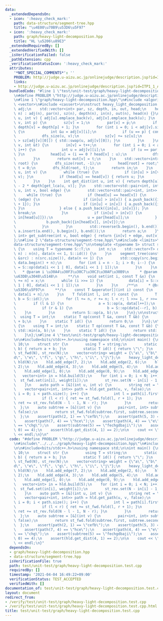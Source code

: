 ```yaml
---
data:
  _extendedDependsOn:
  - icon: ':heavy_check_mark:'
    path: data-structure/segment-tree.hpp
    title: "\u4E00\u70B9\u53D6\u5F97"
  - icon: ':heavy_check_mark:'
    path: graph/heavy-light-decomposition.hpp
    title: "HL \u5206\u89E3"
  _extendedRequiredBy: []
  _extendedVerifiedWith: []
  _isVerificationFailed: false
  _pathExtension: cpp
  _verificationStatusIcon: ':heavy_check_mark:'
  attributes:
    '*NOT_SPECIAL_COMMENTS*': ''
    PROBLEM: http://judge.u-aizu.ac.jp/onlinejudge/description.jsp?id=ITP1_1_A&lang=ja
    links:
    - http://judge.u-aizu.ac.jp/onlinejudge/description.jsp?id=ITP1_1_A&lang=ja
  bundledCode: "#line 1 \"test/unit-test/graph/heavy-light-decomposition.test.cpp\"\
    \n#define PROBLEM \"http://judge.u-aizu.ac.jp/onlinejudge/description.jsp?id=ITP1_1_A&lang=ja\"\
    \n#line 1 \"graph/heavy-light-decomposition.hpp\"\n#include <algorithm>\n#include\
    \ <vector>\n#include <cassert>\n\nstruct heavy_light_decomposition {\n    std::vector<std::vector<int>>\
    \ adj;\n    std::vector<int> par, sz, depth, in, out, head;\n    heavy_light_decomposition(int\
    \ n) : adj(n), par(n), sz(n), depth(n), in(n), out(n), head(n) {}\n    void add_edge(int\
    \ u, int v) { adj[u].emplace_back(v), adj[v].emplace_back(u); }\n    void dfs_size(int\
    \ v, int p) {\n        sz[v] = 1;\n        par[v] = p;\n        if (p != -1) {\
    \ depth[v] = depth[p] + 1; }\n        for (int i = 0; i < adj[v].size(); i++)\
    \ {\n            int &u = adj[v][i];\n            if (u == p) { continue; }\n\
    \            dfs_size(u, v);\n            sz[v] += sz[u];\n            if (sz[u]\
    \ > sz[adj[v][0]]) { std::swap(u, adj[v][0]); }\n        }\n    }\n    int dfs_hld(int\
    \ v, int &t) {\n        in[v] = t++;\n        for (int i = 0; i < adj[v].size();\
    \ i++) {\n            int u = adj[v][i];\n            if (u == par[v]) { continue;\
    \ }\n            head[u] = (i == 0 ? head[v] : u);\n            dfs_hld(u, t);\n\
    \        }\n        return out[v] = t;\n    }\n    std::vector<int> build(int\
    \ root) {\n        dfs_size(root, -1);\n        head[root] = root;\n        int\
    \ t = 0;\n        dfs_hld(root, t);\n        return in;\n    }\n    int get_lca(int\
    \ u, int v) {\n        while (true) {\n            if (in[u] > in[v]) { std::swap(u,\
    \ v); }\n            if (head[u] == head[v]) { return u; }\n            v = par[head[v]];\n\
    \        }\n    }\n    int get_dist(int u, int v) { return depth[u] + depth[v]\
    \ - 2 * depth[get_lca(u, v)]; }\n    std::vector<std::pair<int, int>> get_path(int\
    \ u, int v, bool edge) {\n        std::vector<std::pair<int, int>> a, b;\n   \
    \     while (true) {\n            if (head[u] == head[v]) {\n                if\
    \ (edge) {\n                    if (in[u] > in[v]) { a.push_back({in[u], in[v]\
    \ + 1}); }\n                    if (in[u] < in[v]) { a.push_back({in[u] + 1, in[v]});\
    \ }\n                } else { a.push_back({in[u], in[v]}); }\n               \
    \ break;\n            }\n            if (in[u] > in[v]) {\n                a.push_back({in[u],\
    \ in[head[u]]});\n                u = par[head[u]];\n            } else {\n  \
    \              b.push_back({in[head[v]], in[v]});\n                v = par[head[v]];\n\
    \            }\n        }\n        std::reverse(b.begin(), b.end());\n       \
    \ a.insert(a.end(), b.begin(), b.end());\n        return a;\n    }\n    std::pair<int,\
    \ int> get_subtree(int v, bool edge) { return {in[v] + edge, out[v] - 1}; }\n\
    };\n#line 2 \"data-structure/segment-tree.hpp\"\n#include <limits>\n#line 4 \"\
    data-structure/segment-tree.hpp\"\n\ntemplate <typename S> struct segment_tree\
    \ {\n    using T = typename S::T;\n    int n;\n    std::vector<T> data;\n    segment_tree(int\
    \ n) : n(n), data(n << 1, S::id()) {\n    }\n    segment_tree(const std::vector<T>\
    \ &src) : n(src.size()), data(n << 1) {\n        std::copy(src.begin(), src.end(),\
    \ data.begin() + n);\n        for (int i = n - 1; i > 0; i--) {\n            data[i]\
    \ = S::op(data[i << 1 | 0], data[i << 1 | 1]);\n        }\n    }\n    /**\n  \
    \   * @param i \u30A4\u30F3\u30C7\u30C3\u30AF\u30B9\n     * @param x \u7F6E\u304D\
    \u63DB\u3048\u5148\n     **/\n    void set(int i, const T &x) {\n        data[i\
    \ += n] = x;\n        while (i >>= 1) {\n            data[i] = S::op(data[i <<\
    \ 1 | 0], data[i << 1 | 1]);\n        }\n    }\n    /**\n     * @brief \u4E00\u70B9\
    \u53D6\u5F97\n     **/\n    const T &operator[](int i) const {\n        return\
    \ data[i + n];\n    }\n    T fold(int l, int r) const {\n        T a = S::id(),\
    \ b = S::id();\n        for (l += n, r += n; l < r; l >>= 1, r >>= 1) {\n    \
    \        if (l & 1) {\n                a = S::op(a, data[l++]);\n            }\n\
    \            if (r & 1) {\n                b = S::op(data[--r], b);\n        \
    \    }\n        }\n        return S::op(a, b);\n    }\n};\n\nstruct rsq {\n  \
    \  using T = int;\n    static T op(const T &a, const T &b) {\n        return a\
    \ + b;\n    }\n    static T id() {\n        return 0;\n    }\n};\n\nstruct rminq\
    \ {\n    using T = int;\n    static T op(const T &a, const T &b) {\n        return\
    \ std::min(a, b);\n    }\n    static T id() {\n        return std::numeric_limits<T>::max();\n\
    \    }\n};\n#line 4 \"test/unit-test/graph/heavy-light-decomposition.test.cpp\"\
    \n\n#include<bits/stdc++.h>\nusing namespace std;\n\nint main() {\n    int N =\
    \ 10;\n    struct str {\n        using T = string;\n        static T op(T a, T\
    \ b) { return a + b; }\n        static T id() { return \"\"; }\n    };\n    segment_tree<str>\
    \ st_fwd(N), st_rev(N);\n    vector<string> weight = {\"a\", \"b\", \"c\", \"\
    d\", \"e\", \"f\", \"g\", \"h\", \"i\", \"j\"};\n    heavy_light_decomposition\
    \ hld(N);\n    hld.add_edge(7, 2);\n    hld.add_edge(2, 6);\n    hld.add_edge(4,\
    \ 2);\n    hld.add_edge(4, 3);\n    hld.add_edge(5, 4);\n    hld.add_edge(5, 1);\n\
    \    hld.add_edge(1, 0);\n    hld.add_edge(0, 9);\n    hld.add_edge(5, 8);\n \
    \   vector<int> in = hld.build(5);\n    for (int i = 0; i < N; i++) {\n      \
    \  st_fwd.set(in[i], weight[i]);\n        st_rev.set(N - in[i] - 1, weight[i]);\n\
    \    }\n    auto path = [&](int u, int v) {\n        string ret = \"\";\n    \
    \    vector<pair<int, int>> path = hld.get_path(u, v, false);\n        for (int\
    \ i = 0; i < path.size(); i++) {\n            int l = path[i].first, r = path[i].second;\n\
    \            if (l < r) { ret += st_fwd.fold(l, r + 1); }\n            else {\
    \ ret += st_rev.fold(N - l - 1, N - r); }\n        }\n        return ret;\n  \
    \  };\n    auto subtree = [&](int v) {\n        pair<int, int> subtree = hld.get_subtree(v,\
    \ false);\n        return st_fwd.fold(subtree.first, subtree.second + 1);\n  \
    \  };\n    assert(path(2, 1) == \"cefb\");\n    assert(path(5, 3) == \"fed\");\n\
    \    assert(path(7, 4) == \"hce\");\n    assert(path(4, 4) == \"e\");\n    assert(subtree(2)\
    \ == \"chg\");\n    assert(subtree(5) == \"fechgdbaji\");\n    assert(hld.get_dist(2,\
    \ 0) == 4);\n    assert(hld.get_dist(4, 1) == 2);\n\n    cout << \"Hello World\"\
    \ << endl;\n}\n"
  code: "#define PROBLEM \"http://judge.u-aizu.ac.jp/onlinejudge/description.jsp?id=ITP1_1_A&lang=ja\"\
    \n#include\"../../../graph/heavy-light-decomposition.hpp\"\n#include\"../../../data-structure/segment-tree.hpp\"\
    \n\n#include<bits/stdc++.h>\nusing namespace std;\n\nint main() {\n    int N =\
    \ 10;\n    struct str {\n        using T = string;\n        static T op(T a, T\
    \ b) { return a + b; }\n        static T id() { return \"\"; }\n    };\n    segment_tree<str>\
    \ st_fwd(N), st_rev(N);\n    vector<string> weight = {\"a\", \"b\", \"c\", \"\
    d\", \"e\", \"f\", \"g\", \"h\", \"i\", \"j\"};\n    heavy_light_decomposition\
    \ hld(N);\n    hld.add_edge(7, 2);\n    hld.add_edge(2, 6);\n    hld.add_edge(4,\
    \ 2);\n    hld.add_edge(4, 3);\n    hld.add_edge(5, 4);\n    hld.add_edge(5, 1);\n\
    \    hld.add_edge(1, 0);\n    hld.add_edge(0, 9);\n    hld.add_edge(5, 8);\n \
    \   vector<int> in = hld.build(5);\n    for (int i = 0; i < N; i++) {\n      \
    \  st_fwd.set(in[i], weight[i]);\n        st_rev.set(N - in[i] - 1, weight[i]);\n\
    \    }\n    auto path = [&](int u, int v) {\n        string ret = \"\";\n    \
    \    vector<pair<int, int>> path = hld.get_path(u, v, false);\n        for (int\
    \ i = 0; i < path.size(); i++) {\n            int l = path[i].first, r = path[i].second;\n\
    \            if (l < r) { ret += st_fwd.fold(l, r + 1); }\n            else {\
    \ ret += st_rev.fold(N - l - 1, N - r); }\n        }\n        return ret;\n  \
    \  };\n    auto subtree = [&](int v) {\n        pair<int, int> subtree = hld.get_subtree(v,\
    \ false);\n        return st_fwd.fold(subtree.first, subtree.second + 1);\n  \
    \  };\n    assert(path(2, 1) == \"cefb\");\n    assert(path(5, 3) == \"fed\");\n\
    \    assert(path(7, 4) == \"hce\");\n    assert(path(4, 4) == \"e\");\n    assert(subtree(2)\
    \ == \"chg\");\n    assert(subtree(5) == \"fechgdbaji\");\n    assert(hld.get_dist(2,\
    \ 0) == 4);\n    assert(hld.get_dist(4, 1) == 2);\n\n    cout << \"Hello World\"\
    \ << endl;\n}"
  dependsOn:
  - graph/heavy-light-decomposition.hpp
  - data-structure/segment-tree.hpp
  isVerificationFile: true
  path: test/unit-test/graph/heavy-light-decomposition.test.cpp
  requiredBy: []
  timestamp: '2021-04-04 16:49:22+09:00'
  verificationStatus: TEST_ACCEPTED
  verifiedWith: []
documentation_of: test/unit-test/graph/heavy-light-decomposition.test.cpp
layout: document
redirect_from:
- /verify/test/unit-test/graph/heavy-light-decomposition.test.cpp
- /verify/test/unit-test/graph/heavy-light-decomposition.test.cpp.html
title: test/unit-test/graph/heavy-light-decomposition.test.cpp
---
```

